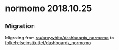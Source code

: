 # normomo 2018.10.25

## Migration

Migrating from [raubreywhite/dashboards_normomo](https://www.github.com/raubreywhite/dashboards_normomo/) to [folkehelseinstituttet/dashboards_normomo](https://www.github.com/folkehelseinstituttet/dashboards_normomo/)
